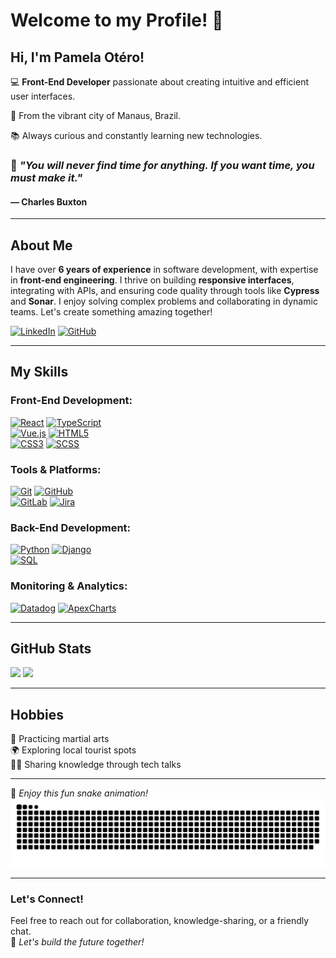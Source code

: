 # Welcome to my Profile! 👋

## Hi, I'm Pamela Otéro!

:computer: **Front-End Developer** passionate about creating intuitive and efficient user interfaces.

:house_with_garden: From the vibrant city of Manaus, Brazil.

:books: Always curious and constantly learning new technologies.

### 🌟 *"You will never find time for anything. If you want time, you must make it."*  
#### — Charles Buxton

---

## About Me

I have over **6 years of experience** in software development, with expertise in **front-end engineering**. I thrive on building **responsive interfaces**, integrating with APIs, and ensuring code quality through tools like **Cypress** and **Sonar**. I enjoy solving complex problems and collaborating in dynamic teams. Let's create something amazing together!

[![LinkedIn](https://img.shields.io/badge/LinkedIn-0077B5?style=for-the-badge&logo=linkedin&logoColor=white)](https://www.linkedin.com/in/pamelaotero2019/)  [![GitHub](https://img.shields.io/badge/GitHub-100000?style=for-the-badge&logo=github&logoColor=white)](https://github.com/pamelaotero)

---

## My Skills

### Front-End Development:
[![React](https://img.shields.io/badge/React-61DAFB?style=for-the-badge&logo=react&logoColor=black)]()  [![TypeScript](https://img.shields.io/badge/TypeScript-007ACC?style=for-the-badge&logo=typescript&logoColor=white)]()  
[![Vue.js](https://img.shields.io/badge/Vue.js-35495E?style=for-the-badge&logo=vue.js&logoColor=4FC08D)]()  [![HTML5](https://img.shields.io/badge/HTML5-E34F26?style=for-the-badge&logo=html5&logoColor=white)]()  
[![CSS3](https://img.shields.io/badge/CSS3-1572B6?style=for-the-badge&logo=css3&logoColor=white)]()  [![SCSS](https://img.shields.io/badge/SCSS-CC6699?style=for-the-badge&logo=sass&logoColor=white)]()

### Tools & Platforms:
[![Git](https://img.shields.io/badge/Git-F05032?style=for-the-badge&logo=git&logoColor=white)]()  [![GitHub](https://img.shields.io/badge/GitHub-181717?style=for-the-badge&logo=github&logoColor=white)]()  
[![GitLab](https://img.shields.io/badge/GitLab-FC6D26?style=for-the-badge&logo=gitlab&logoColor=white)]()  [![Jira](https://img.shields.io/badge/Jira-0052CC?style=for-the-badge&logo=jira&logoColor=white)]()

### Back-End Development:
[![Python](https://img.shields.io/badge/Python-3776AB?style=for-the-badge&logo=python&logoColor=white)]()  [![Django](https://img.shields.io/badge/Django-092E20?style=for-the-badge&logo=django&logoColor=white)]()  
[![SQL](https://img.shields.io/badge/SQL-316192?style=for-the-badge&logo=postgresql&logoColor=white)]()
### Monitoring & Analytics:
[![Datadog](https://img.shields.io/badge/Datadog-632CA6?style=for-the-badge&logo=datadog&logoColor=white)]()  [![ApexCharts](https://img.shields.io/badge/ApexCharts-FF4560?style=for-the-badge&logo=apexcharts&logoColor=white)]()

---

## GitHub Stats

<div>
  <img height="180em" src="https://github-readme-stats.vercel.app/api?username=pamelaotero&show_icons=true&theme=dracula&include_all_commits=true&count_private=true"/>
  <img height="180em" src="https://github-readme-stats.vercel.app/api/top-langs/?username=pamelaotero&layout=compact&langs_count=7&theme=dracula"/>
</div>

---

## Hobbies

🥋 Practicing martial arts  
🌍 Exploring local tourist spots  
👩‍💻 Sharing knowledge through tech talks  

---

🐍 *Enjoy this fun snake animation!*  
![](https://github.com/Platane/snk/raw/output/github-contribution-grid-snake.svg)

---

### Let's Connect!

Feel free to reach out for collaboration, knowledge-sharing, or a friendly chat.  
🚀 *Let's build the future together!*
